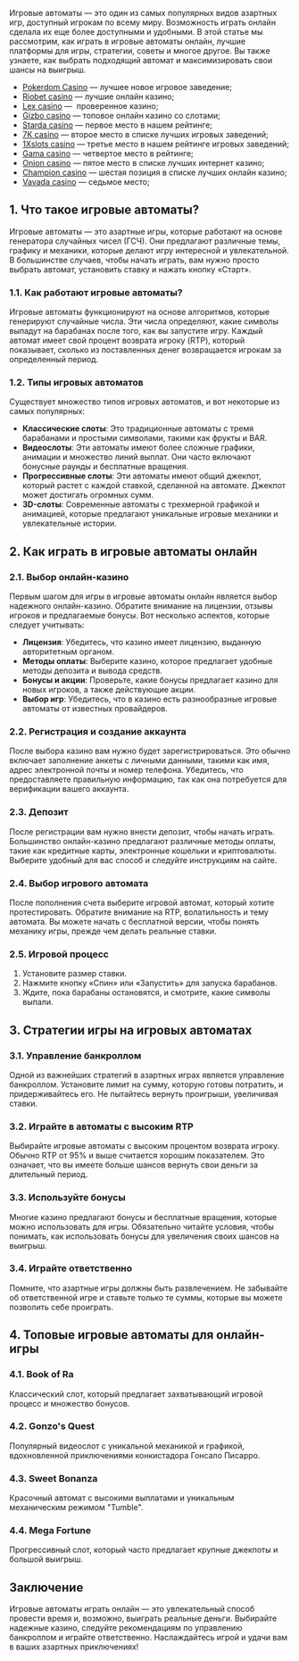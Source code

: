 Игровые автоматы — это один из самых популярных видов азартных игр, доступный игрокам по всему миру. Возможность играть онлайн сделала их еще более доступными и удобными. В этой статье мы рассмотрим, как играть в игровые автоматы онлайн, лучшие платформы для игры, стратегии, советы и многое другое. Вы также узнаете, как выбрать подходящий автомат и максимизировать свои шансы на выигрыш.

* [Pokerdom Casino](https://brandplay.link/FwVc4f) — лучшее новое игровое заведение;
* [Riobet casino](https://brandplay.link/TnjsxFvH) — лучшие онлайн казино;
* [Lex casino](https://brandplay.link/VMqNXPFs) —  проверенное казино;
* [Gizbo casino](https://brandplay.link/rvzLrVLp) — топовое онлайн казино со слотами;
* [Starda casino](https://brandplay.link/HDcDrxLk) — первое место в нашем рейтинге;
* [7K casino](https://brandplay.link/dd46bNgD) — второе место в списке лучших игровых заведений;
* [1Xslots casino](https://brandplay.link/J2ZbqMPZ) — третье место в нашем рейтинге игровых заведений;
* [Gama casino](https://brandplay.link/RD52jZbL) — четвертое место в рейтинге;
* [Onion casino](https://brandplay.link/8LcS6Djb) — пятое место в списке лучших интернет казино;
* [Champion casino](https://temon-gter.cfd/go/9n8?p56190p303844p3509t17502) — шестая позиция в списке лучших онлайн казино;
* [Vavada casino](https://vavadapartner.pro/?promo=75590753-cc8b-4c4a-8d71-99b7a2293439-jud\&target=register) — седьмое место;



## 1. Что такое игровые автоматы?

Игровые автоматы — это азартные игры, которые работают на основе генератора случайных чисел (ГСЧ). Они предлагают различные темы, графику и механики, которые делают игру интересной и увлекательной. В большинстве случаев, чтобы начать играть, вам нужно просто выбрать автомат, установить ставку и нажать кнопку «Старт».

### 1.1. Как работают игровые автоматы?

Игровые автоматы функционируют на основе алгоритмов, которые генерируют случайные числа. Эти числа определяют, какие символы выпадут на барабанах после того, как вы запустите игру. Каждый автомат имеет свой процент возврата игроку (RTP), который показывает, сколько из поставленных денег возвращается игрокам за определенный период.

### 1.2. Типы игровых автоматов

Существует множество типов игровых автоматов, и вот некоторые из самых популярных:

* **Классические слоты**: Это традиционные автоматы с тремя барабанами и простыми символами, такими как фрукты и BAR.
* **Видеослоты**: Эти автоматы имеют более сложные графики, анимации и множество линий выплат. Они часто включают бонусные раунды и бесплатные вращения.
* **Прогрессивные слоты**: Эти автоматы имеют общий джекпот, который растет с каждой ставкой, сделанной на автомате. Джекпот может достигать огромных сумм.
* **3D-слоты**: Современные автоматы с трехмерной графикой и анимацией, которые предлагают уникальные игровые механики и увлекательные истории.

## 2. Как играть в игровые автоматы онлайн

### 2.1. Выбор онлайн-казино

Первым шагом для игры в игровые автоматы онлайн является выбор надежного онлайн-казино. Обратите внимание на лицензии, отзывы игроков и предлагаемые бонусы. Вот несколько аспектов, которые следует учитывать:

* **Лицензия**: Убедитесь, что казино имеет лицензию, выданную авторитетным органом.
* **Методы оплаты**: Выберите казино, которое предлагает удобные методы депозита и вывода средств.
* **Бонусы и акции**: Проверьте, какие бонусы предлагает казино для новых игроков, а также действующие акции.
* **Выбор игр**: Убедитесь, что в казино есть разнообразные игровые автоматы от известных провайдеров.

### 2.2. Регистрация и создание аккаунта

После выбора казино вам нужно будет зарегистрироваться. Это обычно включает заполнение анкеты с личными данными, такими как имя, адрес электронной почты и номер телефона. Убедитесь, что предоставляете правильную информацию, так как она потребуется для верификации вашего аккаунта.

### 2.3. Депозит

После регистрации вам нужно внести депозит, чтобы начать играть. Большинство онлайн-казино предлагают различные методы оплаты, такие как кредитные карты, электронные кошельки и криптовалюты. Выберите удобный для вас способ и следуйте инструкциям на сайте.

### 2.4. Выбор игрового автомата

После пополнения счета выберите игровой автомат, который хотите протестировать. Обратите внимание на RTP, волатильность и тему автомата. Вы можете начать с бесплатной версии, чтобы понять механику игры, прежде чем делать реальные ставки.

### 2.5. Игровой процесс

1. Установите размер ставки.
2. Нажмите кнопку «Спин» или «Запустить» для запуска барабанов.
3. Ждите, пока барабаны остановятся, и смотрите, какие символы выпали.

## 3. Стратегии игры на игровых автоматах

### 3.1. Управление банкроллом

Одной из важнейших стратегий в азартных играх является управление банкроллом. Установите лимит на сумму, которую готовы потратить, и придерживайтесь его. Не пытайтесь вернуть проигрыши, увеличивая ставки.

### 3.2. Играйте в автоматы с высоким RTP

Выбирайте игровые автоматы с высоким процентом возврата игроку. Обычно RTP от 95% и выше считается хорошим показателем. Это означает, что вы имеете больше шансов вернуть свои деньги за длительный период.

### 3.3. Используйте бонусы

Многие казино предлагают бонусы и бесплатные вращения, которые можно использовать для игры. Обязательно читайте условия, чтобы понимать, как использовать бонусы для увеличения своих шансов на выигрыш.

### 3.4. Играйте ответственно

Помните, что азартные игры должны быть развлечением. Не забывайте об ответственной игре и ставьте только те суммы, которые вы можете позволить себе проиграть.

## 4. Топовые игровые автоматы для онлайн-игры

### 4.1. Book of Ra

Классический слот, который предлагает захватывающий игровой процесс и множество бонусов.

### 4.2. Gonzo's Quest

Популярный видеослот с уникальной механикой и графикой, вдохновленной приключениями конкистадора Гонсало Писарро.

### 4.3. Sweet Bonanza

Красочный автомат с высокими выплатами и уникальным механическим режимом "Tumble".

### 4.4. Mega Fortune

Прогрессивный слот, который часто предлагает крупные джекпоты и большой выигрыш.

## Заключение

Игровые автоматы играть онлайн — это увлекательный способ провести время и, возможно, выиграть реальные деньги. Выбирайте надежные казино, следуйте рекомендациям по управлению банкроллом и играйте ответственно. Наслаждайтесь игрой и удачи вам в ваших азартных приключениях!

